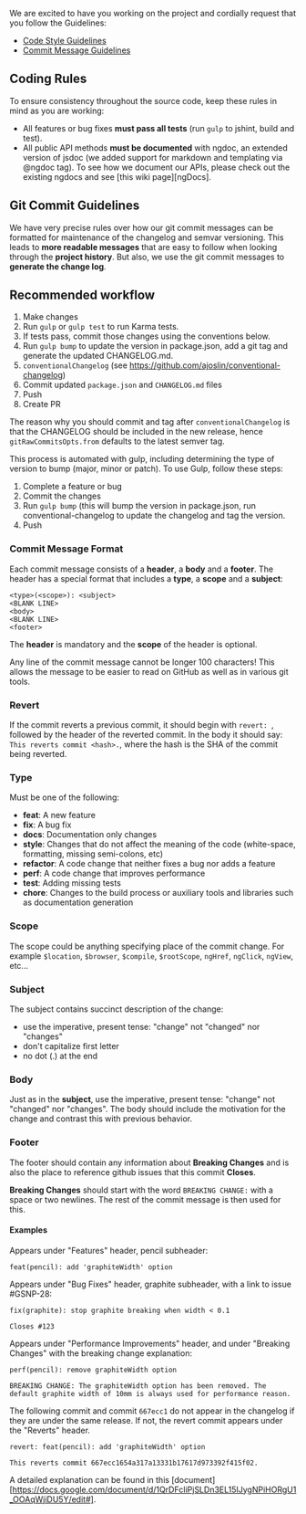 We are excited to have you working on the project and cordially request that you follow the Guidelines:

 - [Code Style Guidelines](#rules)
 - [Commit Message Guidelines](#commit)
 
## <a name="rules"></a> Coding Rules
To ensure consistency throughout the source code, keep these rules in mind as you are working:

* All features or bug fixes **must pass all tests** (run `gulp` to jshint, build and test).
* All public API methods **must be documented** with ngdoc, an extended version of jsdoc (we added
  support for markdown and templating via @ngdoc tag). To see how we document our APIs, please check
  out the existing ngdocs and see [this wiki page][ngDocs].

## <a name="commit"></a> Git Commit Guidelines

We have very precise rules over how our git commit messages can be formatted for maintenance of the changelog and semvar versioning.  This leads to **more
readable messages** that are easy to follow when looking through the **project history**.  But also,
we use the git commit messages to **generate the change log**.


## Recommended workflow

1. Make changes
2. Run `gulp` or `gulp test` to run Karma tests.
3. If tests pass, commit those changes using the conventions below.
4. Run `gulp bump` to update the version in package.json, add a git tag and generate the updated CHANGELOG.md.
5. `conventionalChangelog` (see https://github.com/ajoslin/conventional-changelog)
6. Commit updated `package.json` and `CHANGELOG.md` files
7. Push
8. Create PR

The reason why you should commit and tag after `conventionalChangelog` is that the CHANGELOG should be included in the new release, hence `gitRawCommitsOpts.from` defaults to the latest semver tag.

This process is automated with gulp, including determining the type of version to bump (major, minor or patch). To use Gulp, follow these steps:

1. Complete a feature or bug
2. Commit the changes
3. Run `gulp bump` (this will bump the version in package.json, run conventional-changelog to update the changelog and tag the version.
4. Push

### Commit Message Format
Each commit message consists of a **header**, a **body** and a **footer**.  The header has a special
format that includes a **type**, a **scope** and a **subject**:

```
<type>(<scope>): <subject>
<BLANK LINE>
<body>
<BLANK LINE>
<footer>
```

The **header** is mandatory and the **scope** of the header is optional.

Any line of the commit message cannot be longer 100 characters! This allows the message to be easier
to read on GitHub as well as in various git tools.

### Revert
If the commit reverts a previous commit, it should begin with `revert: `, followed by the header of the reverted commit. In the body it should say: `This reverts commit <hash>.`, where the hash is the SHA of the commit being reverted.

### Type
Must be one of the following:

* **feat**: A new feature
* **fix**: A bug fix
* **docs**: Documentation only changes
* **style**: Changes that do not affect the meaning of the code (white-space, formatting, missing
  semi-colons, etc)
* **refactor**: A code change that neither fixes a bug nor adds a feature
* **perf**: A code change that improves performance
* **test**: Adding missing tests
* **chore**: Changes to the build process or auxiliary tools and libraries such as documentation
  generation

### Scope
The scope could be anything specifying place of the commit change. For example `$location`,
`$browser`, `$compile`, `$rootScope`, `ngHref`, `ngClick`, `ngView`, etc...

### Subject
The subject contains succinct description of the change:

* use the imperative, present tense: "change" not "changed" nor "changes"
* don't capitalize first letter
* no dot (.) at the end

### Body
Just as in the **subject**, use the imperative, present tense: "change" not "changed" nor "changes".
The body should include the motivation for the change and contrast this with previous behavior.

### Footer
The footer should contain any information about **Breaking Changes** and is also the place to
reference github issues that this commit **Closes**.

**Breaking Changes** should start with the word `BREAKING CHANGE:` with a space or two newlines. The rest of the commit message is then used for this.

#### Examples

Appears under "Features" header, pencil subheader:

```
feat(pencil): add 'graphiteWidth' option
```

Appears under "Bug Fixes" header, graphite subheader, with a link to issue #GSNP-28:

```
fix(graphite): stop graphite breaking when width < 0.1

Closes #123
```

Appears under "Performance Improvements" header, and under "Breaking Changes" with the breaking change explanation:

```
perf(pencil): remove graphiteWidth option

BREAKING CHANGE: The graphiteWidth option has been removed. The default graphite width of 10mm is always used for performance reason.
```

The following commit and commit `667ecc1` do not appear in the changelog if they are under the same release. If not, the revert commit appears under the "Reverts" header.

```
revert: feat(pencil): add 'graphiteWidth' option

This reverts commit 667ecc1654a317a13331b17617d973392f415f02.
```

A detailed explanation can be found in this [document][https://docs.google.com/document/d/1QrDFcIiPjSLDn3EL15IJygNPiHORgU1_OOAqWjiDU5Y/edit#].
